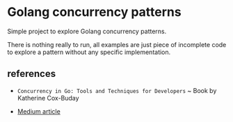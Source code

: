 
# Golang concurrency patterns

Simple project to explore Golang concurrency patterns.

There is nothing really to run, all examples are just piece of incomplete code to explore a pattern without any specific implementation.

## references

- `Concurrency in Go: Tools and Techniques for Developers` ~ Book by Katherine Cox-Buday

- [Medium article](https://medium.com/@vietmle/5-concurrency-patterns-in-golang-dd67e4e87383)
